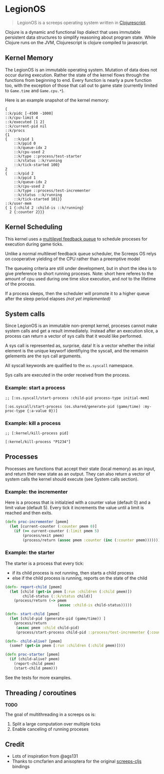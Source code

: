 # LegionOS

> LegionOS is a screeps operating system written in [Clojurescript][0]. 

Clojure is a dynamic and functional lisp dialect that uses immutable persistent
data structures to simplify reasoning about program state. While Clojure runs on
the JVM, Clojurescript is clojure compiled to javascript.


[0]: https://en.wikipedia.org/wiki/Clojure


## Kernel Memory

The LegionOS is an immutable operating system. Mutation of data does not occur
during execution. Rather the state of the kernel flows through the functions
from beginning to end. Every function is nearly a pure function too, with the
exception of those that call out to game state (currently limited to `Game.time`
and `Game.cpu.*`).

Here is an example snapshot of the kernel memory:

```edn
{
::k/pidc [-4500 -1000]
::k/cpu-limit 4
::k/executed [1 2]
::k/current-pid nil
::k/procs
{1
{   ::k/pid 1
    ::k/ppid 0
    ::k/queue-idx 2
    ::k/cpu-used 2
    ::k/type ::process/test-starter
    ::k/status ::k/running
    ::k/tick-started 100}
2
{   ::k/pid 2
    ::k/ppid 1
    ::k/queue-idx 2
    ::k/cpu-used 2
    ::k/type ::process/test-incrementer
    ::k/status ::k/running
    ::k/tick-started 101}}
::k/user-mem
{ 1 {:child 2 :child-is ::k/running}
  2 {:counter 2}}}
```

## Kernel Scheduling

This kernel uses a [multilevel feedback queue][1] to schedule proceses for
execution during game ticks.

Unlike a normal multilevel feedback queue scheduler, the Screeps OS relys on
cooperative yielding of the CPU rather than a preemptive model

The queueing criteria are still under development, but in short the idea is to
give preference to short running proceses. Note: short here referes to the
amount of cpu used during one time slice execution, and *not* to the lifetime of
the process.

If a process sleeps, then the scheduler will promote it to a higher queue after
the sleep period elapses *(not yet implemented)*

[1]: https://en.wikipedia.org/wiki/Multilevel_feedback_queue

## System calls

Since LegionOS is an immutable non-prempt kernel, proceses cannot make system
calls and get a result immediately. Instead after an execution slice, a process
can return a vector of sys calls that it would like performed.

A sys call is represented as, surprise, data! It is a vector whether the initial
element is the unique keyworf identifiying the syscall, and the remainin
gelements are the sys call arguments.

All syscall keywords are qualified to the `os.syscall` namespace.

Sys calls are executed in the order received from the process.

### Example: start a process

```edn
;; [:os.syscall/start-process :child-pid process-type initial-mem]

[:os.syscall/start-process (os.shared/generate-pid (game/time) :my-proc-type {:a-value 0})]
```

### Example: kill a process


``` edn
;; [:kernel/kill-process pid]

[:kernel/kill-process "P1234"]
```

## Processes

Processes are functions that accept their state (local memory) as an input, and
return their new state as an output. They can also return a vector of system
calls the kernel should execute (see System calls section).

### Example: the incrementer

Here is a process that is initialzied with a counter value (default 0) and a
limit value (default 5). Every tick it increments the value until a limit is
reached and then exits.

``` clojure
(defn proc-incrementer [pmem]
  (let [current-counter (:counter pmem 0)]
    (if (>= current-counter (:limit pmem 5)
        (process/exit pmem)
        (process/return (assoc pmem :counter (inc (:counter pmem)))))))
```

### Example: the starter

The starter is a process that every tick:

* if its child process is not running, then starts a child process
* else if the child process is running, reports on the state of the child

``` clojure
(defn- report-child [pmem]
  (let [child (get-in pmem [:run :children (:child pmem)])
        child-status (::k/status child)]
    (process/return (-> pmem
                        (assoc :child-is child-status)))))

(defn- start-child [pmem]
  (let [child-pid (generate-pid (game/time)) ]
    (process/return
     (assoc pmem :child child-pid)
     (process/start-process child-pid ::process/test-incrementer {:counter 0}))))

(defn- child-alive? [pmem]
  (some? (get-in pmem [:run :children (:child pmem)])))

(defn proc-starter [pmem]
  (if (child-alive? pmem)
    (report-child pmem)
    (start-child pmem)))
```

See the tests for more examples.

## Threading / coroutines

**TODO**

The goal of multithreading in a screeps os is:

1. Split a large computation over multiple ticks
2. Enable canceling of running proceses

## Credit

* Lots of inspiration from @ags131
* Thanks to cmcfarlen and anisoptera for the original [screeps-cljs](https://github.com/anisoptera/screeps-cljs) bindings

